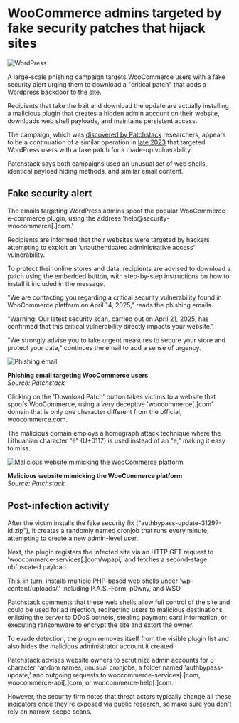 # WooCommerce admins targeted by fake security patches that hijack sites

![WordPress](https://www.bleepstatic.com/content/hl-images/2023/12/07/back.jpg)

A large-scale phishing campaign targets WooCommerce users with a fake security alert urging them to download a "critical patch" that adds a Wordpress backdoor to the site.

Recipients that take the bait and download the update are actually installing a malicious plugin that creates a hidden admin account on their website, downloads web shell payloads, and maintains persistent access.

The campaign, which was [discovered by Patchstack](https://patchstack.com/articles/fake-security-vulnerability-phishing-campaign-targets-woocommerce-users/) researchers, appears to be a continuation of a similar operation in [late 2023](https://patchstack.com/articles/fake-cve-phishing-campaign-tricks-wordpress-users-to-install-malware/) that targeted WordPress users with a fake patch for a made-up vulnerability.

Patchstack says both campaigns used an unusual set of web shells, identical payload hiding methods, and similar email content.

## Fake security alert

The emails targeting WordPress admins spoof the popular WooCommerce e-commerce plugin, using the address 'help@security-woocommerce\[.\]com.'

Recipients are informed that their websites were targeted by hackers attempting to exploit an 'unauthenticated administrative access' vulnerability.

To protect their online stores and data, recipients are advised to download a patch using the embedded button, with step-by-step instructions on how to install it included in the message.

"We are contacting you regarding a critical security vulnerability found in WooCommerce platform on April 14, 2025," reads the phishing emails.

"Warning: Our latest security scan, carried out on April 21, 2025, has confirmed that this critical vulnerability directly impacts your website."

"We strongly advise you to take urgent measures to secure your store and protect your data," continues the email to add a sense of urgency.

![Phishing email](https://www.bleepstatic.com/images/news/u/1220909/2025/April/email(1).jpg)

**Phishing email targeting WooCommerce users**  
_Source: Patchstack_

Clicking on the 'Download Patch' button takes victims to a website that spoofs WooCommerce, using a very deceptive 'woocommėrce\[.\]com' domain that is only one character different from the official, woocommerce.com.

The malicious domain employs a homograph attack technique where the Lithuanian character "ė" (U+0117) is used instead of an "e," making it easy to miss.

![Malicious website mimicking the WooCommerce platform](https://www.bleepstatic.com/images/news/u/1220909/2025/April/site(1).jpg)

**Malicious website mimicking the WooCommerce platform**  
_Source: Patchstack_

## Post-infection activity

After the victim installs the fake security fix ("authbypass-update-31297-id.zip"), it creates a randomly named cronjob that runs every minute, attempting to create a new admin-level user.

Next, the plugin registers the infected site via an HTTP GET request to 'woocommerce-services\[.\]com/wpapi,' and fetches a second-stage obfuscated payload.

This, in turn, installs multiple PHP-based web shells under 'wp-content/uploads/,' including P.A.S.-Form, p0wny, and WSO.

Patchstack comments that these web shells allow full control of the site and could be used for ad injection, redirecting users to malicious destinations, enlisting the server to DDoS botnets, stealing payment card information, or executing ransomware to encrypt the site and extort the owner.

To evade detection, the plugin removes itself from the visible plugin list and also hides the malicious administrator account it created.

Patchstack advises website owners to scrutinize admin accounts for 8-character random names, unusual cronjobs, a folder named 'authbypass-update,' and outgoing requests to woocommerce-services\[.\]com, woocommerce-api\[.\]com, or woocommerce-help\[.\]com.

However, the security firm notes that threat actors typically change all these indicators once they're exposed via public research, so make sure you don't rely on narrow-scope scans.